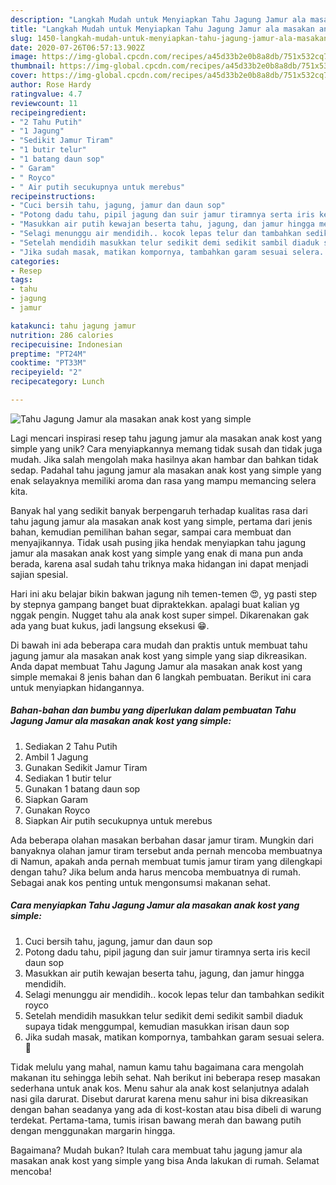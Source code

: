 ```yaml
---
description: "Langkah Mudah untuk Menyiapkan Tahu Jagung Jamur ala masakan anak kost yang simple yang Menggugah Selera"
title: "Langkah Mudah untuk Menyiapkan Tahu Jagung Jamur ala masakan anak kost yang simple yang Menggugah Selera"
slug: 1450-langkah-mudah-untuk-menyiapkan-tahu-jagung-jamur-ala-masakan-anak-kost-yang-simple-yang-menggugah-selera
date: 2020-07-26T06:57:13.902Z
image: https://img-global.cpcdn.com/recipes/a45d33b2e0b8a8db/751x532cq70/tahu-jagung-jamur-ala-masakan-anak-kost-yang-simple-foto-resep-utama.jpg
thumbnail: https://img-global.cpcdn.com/recipes/a45d33b2e0b8a8db/751x532cq70/tahu-jagung-jamur-ala-masakan-anak-kost-yang-simple-foto-resep-utama.jpg
cover: https://img-global.cpcdn.com/recipes/a45d33b2e0b8a8db/751x532cq70/tahu-jagung-jamur-ala-masakan-anak-kost-yang-simple-foto-resep-utama.jpg
author: Rose Hardy
ratingvalue: 4.7
reviewcount: 11
recipeingredient:
- "2 Tahu Putih"
- "1 Jagung"
- "Sedikit Jamur Tiram"
- "1 butir telur"
- "1 batang daun sop"
- " Garam"
- " Royco"
- " Air putih secukupnya untuk merebus"
recipeinstructions:
- "Cuci bersih tahu, jagung, jamur dan daun sop"
- "Potong dadu tahu, pipil jagung dan suir jamur tiramnya serta iris kecil daun sop"
- "Masukkan air putih kewajan beserta tahu, jagung, dan jamur hingga mendidih."
- "Selagi menunggu air mendidih.. kocok lepas telur dan tambahkan sedikit royco"
- "Setelah mendidih masukkan telur sedikit demi sedikit sambil diaduk supaya tidak menggumpal, kemudian masukkan irisan daun sop"
- "Jika sudah masak, matikan kompornya, tambahkan garam sesuai selera. 🤤"
categories:
- Resep
tags:
- tahu
- jagung
- jamur

katakunci: tahu jagung jamur 
nutrition: 286 calories
recipecuisine: Indonesian
preptime: "PT24M"
cooktime: "PT33M"
recipeyield: "2"
recipecategory: Lunch

---
```



![Tahu Jagung Jamur ala masakan anak kost yang simple](https://img-global.cpcdn.com/recipes/a45d33b2e0b8a8db/751x532cq70/tahu-jagung-jamur-ala-masakan-anak-kost-yang-simple-foto-resep-utama.jpg)

Lagi mencari inspirasi resep tahu jagung jamur ala masakan anak kost yang simple yang unik? Cara menyiapkannya memang tidak susah dan tidak juga mudah. Jika salah mengolah maka hasilnya akan hambar dan bahkan tidak sedap. Padahal tahu jagung jamur ala masakan anak kost yang simple yang enak selayaknya memiliki aroma dan rasa yang mampu memancing selera kita.

Banyak hal yang sedikit banyak berpengaruh terhadap kualitas rasa dari tahu jagung jamur ala masakan anak kost yang simple, pertama dari jenis bahan, kemudian pemilihan bahan segar, sampai cara membuat dan menyajikannya. Tidak usah pusing jika hendak menyiapkan tahu jagung jamur ala masakan anak kost yang simple yang enak di mana pun anda berada, karena asal sudah tahu triknya maka hidangan ini dapat menjadi sajian spesial.

Hari ini aku belajar bikin bakwan jagung nih temen-temen 😍, yg pasti step by stepnya gampang banget buat dipraktekkan. apalagi buat kalian yg nggak pengin. Nugget tahu ala anak kost super simpel. Dikarenakan gak ada yang buat kukus, jadi langsung eksekusi 😁.


Di bawah ini ada beberapa cara mudah dan praktis untuk membuat tahu jagung jamur ala masakan anak kost yang simple yang siap dikreasikan. Anda dapat membuat Tahu Jagung Jamur ala masakan anak kost yang simple memakai 8 jenis bahan dan 6 langkah pembuatan. Berikut ini cara untuk menyiapkan hidangannya.

<!--inarticleads1-->

##### Bahan-bahan dan bumbu yang diperlukan dalam pembuatan Tahu Jagung Jamur ala masakan anak kost yang simple:

1. Sediakan 2 Tahu Putih
1. Ambil 1 Jagung
1. Gunakan Sedikit Jamur Tiram
1. Sediakan 1 butir telur
1. Gunakan 1 batang daun sop
1. Siapkan  Garam
1. Gunakan  Royco
1. Siapkan  Air putih secukupnya untuk merebus


Ada beberapa olahan masakan berbahan dasar jamur tiram. Mungkin dari banyaknya olahan jamur tiram tersebut anda pernah mencoba membuatnya di Namun, apakah anda pernah membuat tumis jamur tiram yang dilengkapi dengan tahu? Jika belum anda harus mencoba membuatnya di rumah. Sebagai anak kos penting untuk mengonsumsi makanan sehat. 

<!--inarticleads2-->

##### Cara menyiapkan Tahu Jagung Jamur ala masakan anak kost yang simple:

1. Cuci bersih tahu, jagung, jamur dan daun sop
1. Potong dadu tahu, pipil jagung dan suir jamur tiramnya serta iris kecil daun sop
1. Masukkan air putih kewajan beserta tahu, jagung, dan jamur hingga mendidih.
1. Selagi menunggu air mendidih.. kocok lepas telur dan tambahkan sedikit royco
1. Setelah mendidih masukkan telur sedikit demi sedikit sambil diaduk supaya tidak menggumpal, kemudian masukkan irisan daun sop
1. Jika sudah masak, matikan kompornya, tambahkan garam sesuai selera. 🤤


Tidak melulu yang mahal, namun kamu tahu bagaimana cara mengolah makanan itu sehingga lebih sehat. Nah berikut ini beberapa resep masakan sederhana untuk anak kos. Menu sahur ala anak kost selanjutnya adalah nasi gila darurat. Disebut darurat karena menu sahur ini bisa dikreasikan dengan bahan seadanya yang ada di kost-kostan atau bisa dibeli di warung terdekat. Pertama-tama, tumis irisan bawang merah dan bawang putih dengan menggunakan margarin hingga. 

Bagaimana? Mudah bukan? Itulah cara membuat tahu jagung jamur ala masakan anak kost yang simple yang bisa Anda lakukan di rumah. Selamat mencoba!
